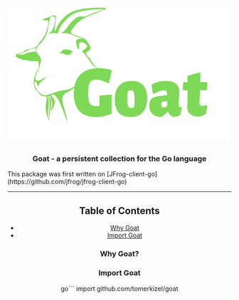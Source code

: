 <h1 align="center">
  <img src="./Goat-logo.png" alt="Goat" title="Goat" height="300px" />
</h1>

<h3 align="center"> Goat - a persistent collection for the Go language </h3>
<h7 align="center"> This package was first written on [JFrog-client-go](https://github.com/jfrog/jfrog-client-go) </h3>

---


## Table of Contents
 - [Why Goat](#why-goat)
 - [Import Goat](#import-goat)

### Why Goat?


### Import Goat

go```
    import github.com/tomerkizel/goat
```

